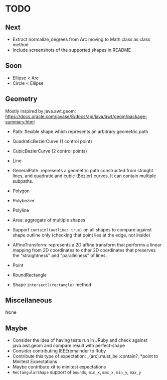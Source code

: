 # TODO

## Next

- Extract normalize_degrees from Arc moving to Math class as class method
- Include screenshots of the supported shapes in README

## Soon

- Ellipse < Arc
- Circle < Ellipse

## Geometry

Mostly inspired by java.awt.geom: https://docs.oracle.com/javase/8/docs/api/java/awt/geom/package-summary.html

- Path: flexible shape which represents an arbitrary geometric path
- QuadraticBezierCurve (1 control point)
- CubicBezierCurve (2 control points)
- Line
- GeneralPath: represents a geometric path constructed from straight lines, and quadratic and cubic (Bézier) curves. It can contain multiple subpaths.
- Polygon
- Polybezier
- Polyline
- Area: aggregate of multiple shapes
- Support `contain?(outline: true)` on all shapes to compare against shape outline only (checking that point lies at the edge, not inside)
- AffineTransform: represents a 2D affine transform that performs a linear mapping from 2D coordinates to other 2D coordinates that preserves the "straightness" and "parallelness" of lines.

- Point
- RoundRectangle
- Shape `intersect?(rectangle)` method

## Miscellaneous

None

## Maybe

- Consider the idea of having tests run in JRuby and check against java.awt.geom and compare result with perfect-shape
- Consider contributing IEEEremainder to Ruby
- Contribute this type of expectation: _(arc).must_be :contain?, *point to Minitest Expectations
- Maybe contribute xit to minitest expectations
- `RectangularShape` support of `bounds`, `min_x`, `max_x`, `min_y`, `max_y`
